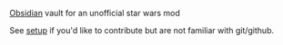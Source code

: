 [Obsidian](https://obsidian.md/) vault for an unofficial star wars mod

See [setup](./SETUP.md) if you'd like to contribute but are not familiar with git/github.